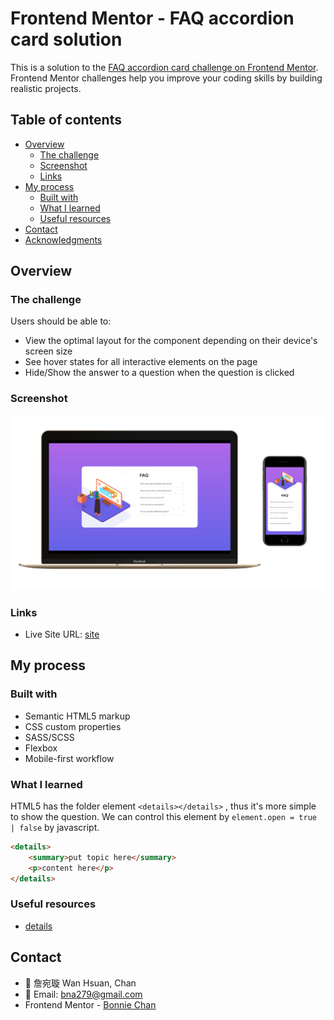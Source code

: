 # Frontend Mentor - FAQ accordion card solution

This is a solution to the [FAQ accordion card challenge on Frontend Mentor](https://www.frontendmentor.io/challenges/faq-accordion-card-XlyjD0Oam). Frontend Mentor challenges help you improve your coding skills by building realistic projects. 

## Table of contents

- [Overview](#overview)
  - [The challenge](#the-challenge)
  - [Screenshot](#screenshot)
  - [Links](#links)
- [My process](#my-process)
  - [Built with](#built-with)
  - [What I learned](#what-i-learned)
  - [Useful resources](#useful-resources)
- [Contact](#contact)
- [Acknowledgments](#acknowledgments)

## Overview

### The challenge

Users should be able to:

- View the optimal layout for the component depending on their device's screen size
- See hover states for all interactive elements on the page
- Hide/Show the answer to a question when the question is clicked

### Screenshot

![](./screenshot.png)

### Links

- Live Site URL: [site](https://wanhsuan625.github.io/frontend-mentor/6.%20faq-accordion-card-main/index.html)

## My process

### Built with

- Semantic HTML5 markup
- CSS custom properties
- SASS/SCSS
- Flexbox
- Mobile-first workflow

### What I learned

HTML5 has the folder element `<details></details>` , thus it's more simple to show the question.
We can control this element by `element.open = true | false` by javascript.

```html
<details>
    <summary>put topic here</summary>
    <p>content here</p>
</details>
```

### Useful resources

- [details](https://developer.mozilla.org/zh-CN/docs/Web/HTML/Element/details)

## Contact

- :woman: 詹宛璇 Wan Hsuan, Chan
- :e-mail: Email: bna279@gmail.com
- Frontend Mentor - [Bonnie Chan](https://www.frontendmentor.io/profile/wanhsuan625?_blank)